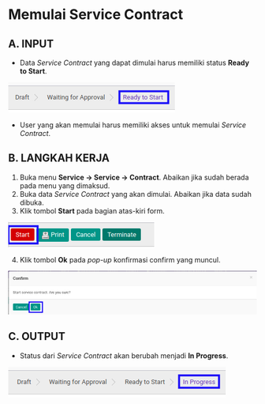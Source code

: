 # Memulai Service Contract

## A. INPUT

* Data *Service Contract* yang dapat dimulai harus memiliki status **Ready to Start**.

![](../../img/service-contract/status-ready-to-start.png)

* User yang akan memulai harus memiliki akses untuk memulai *Service Contract*.

## B. LANGKAH KERJA

1. Buka menu **Service -> Service -> Contract**. Abaikan jika sudah berada pada menu yang dimaksud.
2. Buka data *Service Contract* yang akan dimulai. Abaikan jika data sudah dibuka.
3. Klik tombol **Start** pada bagian atas-kiri form.

![](../../img/service-contract/tombol-start.png)

4. Klik tombol **Ok** pada *pop-up* konfirmasi confirm yang muncul.

![](../../img/service-contract/pop-up-konfirmasi-start.png)

## C. OUTPUT

* Status dari *Service Contract* akan berubah menjadi **In Progress**.

![](../../img/service-contract/status-inprogress.png)
